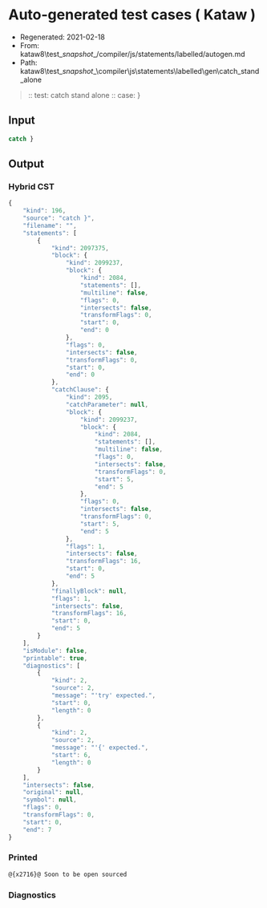 # Auto-generated test cases ( Kataw )
- Regenerated: 2021-02-18
- From: kataw8\test\__snapshot__/compiler/js/statements/labelled/autogen.md
- Path: kataw8\test\__snapshot__\compiler\js\statements\labelled\gen\catch_stand_alone
> :: test: catch stand alone
> :: case: }
## Input

`````js
catch }
`````

## Output

### Hybrid CST


```javascript
{
    "kind": 196,
    "source": "catch }",
    "filename": "",
    "statements": [
        {
            "kind": 2097375,
            "block": {
                "kind": 2099237,
                "block": {
                    "kind": 2084,
                    "statements": [],
                    "multiline": false,
                    "flags": 0,
                    "intersects": false,
                    "transformFlags": 0,
                    "start": 0,
                    "end": 0
                },
                "flags": 0,
                "intersects": false,
                "transformFlags": 0,
                "start": 0,
                "end": 0
            },
            "catchClause": {
                "kind": 2095,
                "catchParameter": null,
                "block": {
                    "kind": 2099237,
                    "block": {
                        "kind": 2084,
                        "statements": [],
                        "multiline": false,
                        "flags": 0,
                        "intersects": false,
                        "transformFlags": 0,
                        "start": 5,
                        "end": 5
                    },
                    "flags": 0,
                    "intersects": false,
                    "transformFlags": 0,
                    "start": 5,
                    "end": 5
                },
                "flags": 1,
                "intersects": false,
                "transformFlags": 16,
                "start": 0,
                "end": 5
            },
            "finallyBlock": null,
            "flags": 1,
            "intersects": false,
            "transformFlags": 16,
            "start": 0,
            "end": 5
        }
    ],
    "isModule": false,
    "printable": true,
    "diagnostics": [
        {
            "kind": 2,
            "source": 2,
            "message": "'try' expected.",
            "start": 0,
            "length": 0
        },
        {
            "kind": 2,
            "source": 2,
            "message": "'{' expected.",
            "start": 6,
            "length": 0
        }
    ],
    "intersects": false,
    "original": null,
    "symbol": null,
    "flags": 0,
    "transformFlags": 0,
    "start": 0,
    "end": 7
}
```

  
### Printed


```javascript
@{x2716}@ Soon to be open sourced
```

  
### Diagnostics


```javascript

```

